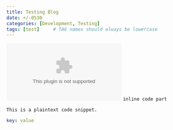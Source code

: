 ```yaml
---
title: Testing Blog
date: +/-0530
categories: [Development, Testing]
tags: [test]     # TAG names should always be lowercase
---
```


![The flower](www.google.com)
`inline code part`

```
This is a plaintext code snippet.
```

```yaml
key: value
```
